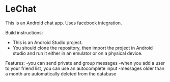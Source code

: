 # LeChat #

This is an Android chat app. Uses facebook integration. 

Build instructions:

* This is an Android Studio project.  
* You should clone the repository, then import the project in Android studio and run it either in an emulator or on a physical device.  

Features:
-you can send private and group messages
-when you add a user to your friend list, you can use an autocomplete input
-messages older than a month are automatically deleted from the database
